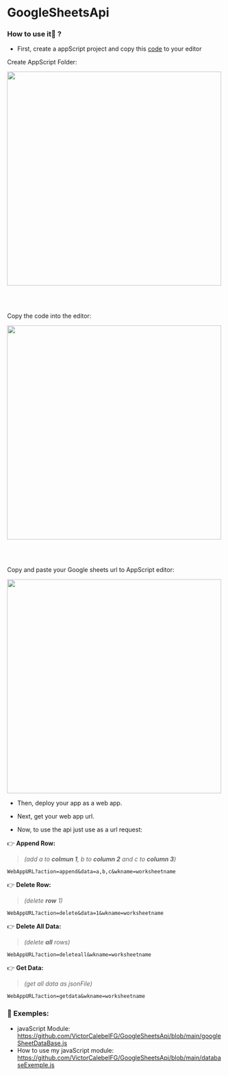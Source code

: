 # GoogleSheetsApi


### How to use it🧐 ?
- First, create a appScript project and copy this [code](https://github.com/VictorCalebeIFG/GoogleSheetsApi/blob/main/appScriptCode.gs) to your editor

Create AppScript Folder:

<img src="https://github.com/VictorCalebeIFG/GoogleSheetsApi/assets/84258178/5316ac4a-228e-43b0-9830-97218de2299d" width="500">

<br><br>

Copy the code into the editor:

<img src="https://github.com/VictorCalebeIFG/GoogleSheetsApi/assets/84258178/773df10e-d9af-4437-bf47-c02388f0b9f6" width="500">

<br><br>

Copy and paste your Google sheets url to AppScript editor:

<img src="https://github.com/VictorCalebeIFG/GoogleSheetsApi/assets/84258178/a0ef21ad-7064-42bd-941d-ee17a141c27b" width="500">


- Then, deploy your app as a web app.


- Next, get your web app url.
- Now, to use the api just use as a url request:

👉 **Append Row:**
> _(add a to **colmun 1**, b to **column 2** and c to **column 3**)_

`WebAppURL?action=append&data=a,b,c&wkname=worksheetname` 


👉 **Delete Row:**
> _(delete **row** 1)_

`WebAppURL?action=delete&data=1&wkname=worksheetname` 


👉 **Delete All Data:**
> _(delete **all** rows)_

`WebAppURL?action=deleteall&wkname=worksheetname`


👉 **Get Data:**
> _(get all data as jsonFile)_

`WebAppURL?action=getdata&wkname=worksheetname` 


### 🤝 Exemples:
- javaScript Module: https://github.com/VictorCalebeIFG/GoogleSheetsApi/blob/main/googleSheetDataBase.js
- How to use my javaScript module: https://github.com/VictorCalebeIFG/GoogleSheetsApi/blob/main/databaseExemple.js
